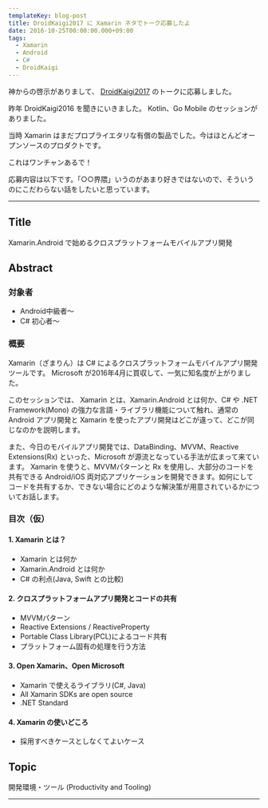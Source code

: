 ```yaml
---
templateKey: blog-post
title: DroidKaigi2017 に Xamarin ネタでトーク応募したよ
date: 2016-10-25T00:00:00.000+09:00
tags:
  - Xamarin
  - Android
  - C#
  - DroidKaigi
---
```


神からの啓示がありまして、 [DroidKaigi2017](https://droidkaigi.github.io/2017/) のトークに応募しました。

<!--more-->

昨年 DroidKaigi2016 を聞きにいきました。 Kotlin、Go Mobile のセッションがありました。

当時 Xamarin はまだプロプライエタリな有償の製品でした。今はほとんどオープンソースのプロダクトです。

これはワンチャンあるで！

応募内容は以下です。「○○界隈」いうのがあまり好きではないので、そういうのにこだわらない話をしたいと思っています。

----

## Title

Xamarin.Android で始めるクロスプラットフォームモバイルアプリ開発

## Abstract

### 対象者

* Android中級者〜
* C# 初心者〜

### 概要

Xamarin（ざまりん）は C# によるクロスプラットフォームモバイルアプリ開発ツールです。
Microsoft が2016年4月に買収して、一気に知名度が上がりました。

このセッションでは、 Xamarin とは、Xamarin.Android とは何か、C# や .NET Framework(Mono) の強力な言語・ライブラリ機能について触れ、通常の Android アプリ開発と Xamarin を使ったアプリ開発はどこが違って、どこが同じなのかを説明します。

また、今日のモバイルアプリ開発では、DataBinding、MVVM、Reactive Extensions(Rx) といった、Microsoft が源流となっている手法が広まって来ています。
Xamarin を使うと、MVVMパターンと Rx を使用し、大部分のコードを共有できる Android/iOS 両対応アプリケーションを開発できます。如何にしてコードを共有するか、できない場合にどのような解決策が用意されているかについてお話します。

### 目次（仮）

#### 1. Xamarin とは？

* Xamarin とは何か
* Xamarin.Android とは何か
* C# の利点(Java, Swift との比較)

#### 2. クロスプラットフォームアプリ開発とコードの共有

* MVVMパターン
* Reactive Extensions / ReactiveProperty
* Portable Class Library(PCL)によるコード共有
* プラットフォーム固有の処理を行う方法

#### 3. Open Xamarin、Open Microsoft

* Xamarin で使えるライブラリ(C#, Java)
* All Xamarin SDKs are open source
* .NET Standard

#### 4. Xamarin の使いどころ

* 採用すべきケースとしなくてよいケース

## Topic

開発環境・ツール (Productivity and Tooling)

----
